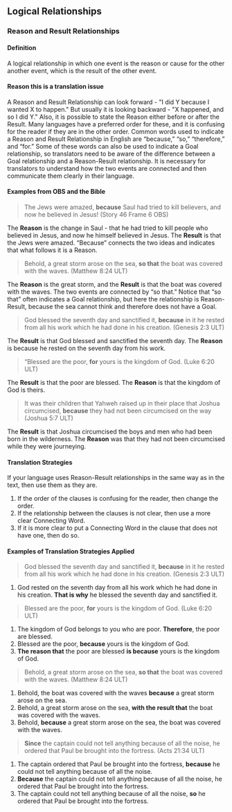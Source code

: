 ## Logical Relationships

### Reason and Result Relationships

#### Definition

A logical relationship in which one event is the reason or cause for the other another event, which is the result of the other event.

#### Reason this is a translation issue

A Reason and Result Relationship can look forward - "I did Y because I wanted X to happen." But usually it is looking backward - "X happened, and so I did Y." Also, it is possible to state the Reason either before or after the Result. Many languages have a preferred order for these, and it is confusing for the reader if they are in the other order. Common words used to indicate a Reason and Result Relationship in English are “because,” “so,” “therefore,” and “for.” Some of these words can also be used to indicate a Goal relationship, so translators need to be aware of the difference between a Goal relationship and a Reason-Result relationship. It is necessary for translators to understand how the two events are connected and then communicate them clearly in their language. 

#### Examples from OBS and the Bible

> The Jews were amazed, **because** Saul had tried to kill believers, and now he believed in Jesus! (Story 46 Frame 6 OBS)

The **Reason** is the change in Saul - that he had tried to kill people who believed in Jesus, and now he himself believed in Jesus. The **Result** is that the Jews were amazed. “Because” connects the two ideas and indicates that what follows it is a Reason.

> Behold, a great storm arose on the sea, **so that** the boat was covered with the waves. (Matthew 8:24 ULT)

The **Reason** is the great storm, and the **Result** is that the boat was covered with the waves. The two events are connected by “so that.” Notice that “so that” often indicates a Goal relationship, but here the relationship is Reason-Result, because the sea cannot think and therefore does not have a Goal. 

> God blessed the seventh day and sanctified it, **because** in it he rested from all his work which he had done in his creation. (Genesis 2:3 ULT)

The **Result** is that God blessed and sanctified the seventh day. The **Reason** is because he rested on the seventh day from his work.

> “Blessed are the poor, **for** yours is the kingdom of God. (Luke 6:20 ULT)

The **Result** is that the poor are blessed. The **Reason** is that the kingdom of God is theirs.

> It was their children that Yahweh raised up in their place that Joshua circumcised, **because** they had not been circumcised on the way (Joshua 5:7 ULT)

The **Result** is that Joshua circumcised the boys and men who had been born in the wilderness. The **Reason** was that they had not been circumcised while they were journeying.

#### Translation Strategies

If your language uses Reason-Result relationships in the same way as in the text, then use them as they are.

1. If the order of the clauses is confusing for the reader, then change the order.
2. If the relationship between the clauses is not clear, then use a more clear Connecting Word.
3. If it is more clear to put a Connecting Word in the clause that does not have one, then do so.

#### Examples of Translation Strategies Applied

> God blessed the seventh day and sanctified it, **because** in it he rested from all his work which he had done in his creation. (Genesis 2:3 ULT)

1. God rested on the seventh day from all his work which he had done in his creation. **That is why** he blessed the seventh day and sanctified it.

> Blessed are the poor, **for** yours is the kingdom of God. (Luke 6:20 ULT)

1. The kingdom of God belongs to you who are poor. **Therefore**, the poor are blessed. 
2. Blessed are the poor, **because** yours is the kingdom of God. 
3. **The reason that** the poor are blessed **is because** yours is the kingdom of God.

> Behold, a great storm arose on the sea, **so that** the boat was covered with the waves. (Matthew 8:24 ULT)

1. Behold, the boat was covered with the waves **because** a great storm arose on the sea.
2. Behold, a great storm arose on the sea, **with the result that** the boat was covered with the waves.
3. Behold, **because** a great storm arose on the sea, the boat was covered with the waves.

> **Since** the captain could not tell anything because of all the noise, he ordered that Paul be brought into the fortress. (Acts 21:34 ULT) 

1. The captain ordered that Paul be brought into the fortress, **because** he could not tell anything because of all the noise.
2. **Because** the captain could not tell anything because of all the noise, he ordered that Paul be brought into the fortress.
3. The captain could not tell anything because of all the noise, **so** he ordered that Paul be brought into the fortress.